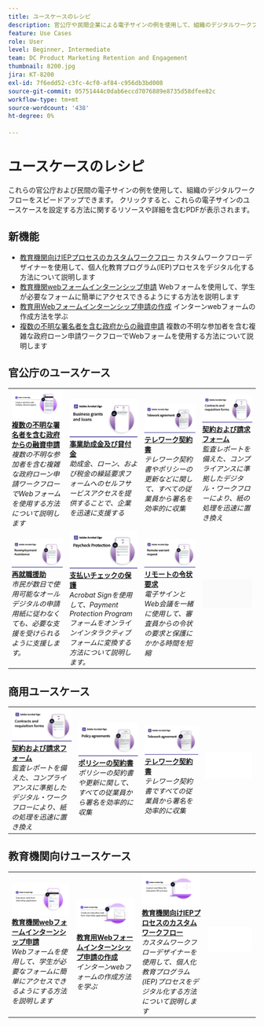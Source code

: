 ```yaml
---
title: ユースケースのレシピ
description: 官公庁や民間企業による電子サインの例を使用して、組織のデジタルワークフローをスピードアップしましょう
feature: Use Cases
role: User
level: Beginner, Intermediate
team: DC Product Marketing Retention and Engagement
thumbnail: 8200.jpg
jira: KT-8200
exl-id: 7f6edd52-c3fc-4cf0-af84-c956db3bd008
source-git-commit: 05751444c0dab6eccd7076889e8735d58dfee82c
workflow-type: tm+mt
source-wordcount: '438'
ht-degree: 0%

---
```


# ユースケースのレシピ

これらの官公庁および民間の電子サインの例を使用して、組織のデジタルワークフローをスピードアップできます。 クリックすると、これらの電子サインのユースケースを設定する方法に関するリソースや詳細を含むPDFが表示されます。

## 新機能

* [教育機関向けIEPプロセスのカスタムワークフロー](usecase-edu-iep.md)
カスタムワークフローデザイナーを使用して、個人化教育プログラム(IEP)プロセスをデジタル化する方法について説明します
* [教育機関webフォームインターンシップ申請](usecase-edu-intern.md)
Webフォームを使用して、学生が必要なフォームに簡単にアクセスできるようにする方法を説明します
* [教育用Webフォームインターンシップ申請の作成](usecase-edu-intern-create.md)
インターンwebフォームの作成方法を学ぶ
* [複数の不明な署名者を含む政府からの融資申請](webform-multiple-signers.md)
複数の不明な参加者を含む複雑な政府ローン申請ワークフローでWebフォームを使用する方法について説明します

## 官公庁のユースケース

<table style="table-layout:fixed">
<tr>
  <td>
    <a href="webform-multiple-signers.md">
      <img alt="複数の不明な署名者を含む政府からの融資申請" src="../assets/Web-form-unknown.png" />
    </a>
    <div>
    <a href="webform-multiple-signers.md"><strong>複数の不明な署名者を含む政府からの融資申請</strong></a>
    </div>
    <em>複数の不明な参加者を含む複雑な政府ローン申請ワークフローでWebフォームを使用する方法について説明します</em>
    <br>
  </td> 
  <td>
    <a href="usecasegovgrants.md">
      <img alt="事業助成金及び貸付金" src="../assets/UC_Business.png" />
    </a>
    <div>
    <a href="usecasegovgrants.md"><strong>事業助成金及び貸付金</strong></a>
    </div>
    <em>助成金、ローン、および税金の繰延要求フォームへのセルフサービスアクセスを提供することで、企業を迅速に支援する</em>
    <br>
  </td> 
  <td>
    <a href="usecasegovtelework.md">
      <img alt="テレワーク契約書" src="../assets/UC_MegasignR.png" />
    </a>
    <div>
    <a href="usecasegovtelework.md"><strong>テレワーク契約書</strong></a>
    </div>
    <em>テレワーク契約書やポリシーの更新などに関して、すべての従業員から署名を効率的に収集</em>
    <br>
  </td>
  <td>
    <a href="usecasegovcontracts.md">
      <img alt="契約および請求フォーム" src="../assets/UC_WorkflowR.png" />
    </a>
    <div>
    <a href="usecasegovcontracts.md"><strong>契約および請求フォーム</strong></a>
    </div>
    <em>監査レポートを備えた、コンプライアンスに準拠したデジタル・ワークフローにより、紙の処理を迅速に置き換え</em>
    <br>
  </td>
</tr>
<tr>
 <td>
    <a href="usecasegovreemployment.md">
      <img alt="再就職援助" src="../assets/UC_WebformsR.png" />
    </a>
    <div>
    <a href="usecasegovreemployment.md"><strong>再就職援助</strong></a>
    </div>
    <em>市民が数日で使用可能なオールデジタルの申請用紙に従わなくても、必要な支援を受けられるように支援します。</em>
    <br>
  </td>
  <td>
    <a href="usecasegovpaycheck.md">
      <img alt="支払いチェックの保護" src="../assets/UC_PaycheckProtectionR.png" />
    </a>
    <div>
    <a href="usecasegovpaycheck.md"><strong>支払いチェックの保護</strong></a>
    </div>
    <em>Acrobat Signを使用して、Payment Protection Programフォームをオンラインインタラクティブフォームに変換する方法について説明します。</em>
    <br>
  </td>
  <td>
    <a href="usecasegovremote.md">
      <img alt="リモートの令状要求" src="../assets/UC_Remote_WarrantR.png" />
    </a>
    <div>
    <a href="usecasegovremote.md"><strong>リモートの令状要求</strong></a>
    </div>
    <em>電子サインとWeb会議を一緒に使用して、審査員からの令状の要求と保護にかかる時間を短縮</em>
    <br>
  </td>
  <td>
    <img alt="スペーサー" src="../assets/Grayspacer.png" />
    <div>
    <br>
  </td>
</tr>
</table>

## 商用ユースケース

<table style="table-layout:fixed">
<tr>
  <td>
    <a href="usecasecomcontracts.md">
      <img alt="契約および請求フォーム" src="../assets/UC_WorkflowR.png" />
    </a>
    <div>
    <a href="usecasecomcontracts.md"><strong>契約および請求フォーム</strong></a>
    </div>
    <em>監査レポートを備えた、コンプライアンスに準拠したデジタル・ワークフローにより、紙の処理を迅速に置き換え</em>
    <br>
  </td> 
  <td>
    <a href="usecasecompolicy.md">
      <img alt="ポリシーの契約書" src="../assets/UC_Policy.png" />
    </a>
    <div>
    <a href="usecasecompolicy.md"><strong>ポリシーの契約書</strong></a>
    </div>
    <em>ポリシーの契約書や更新に関して、すべての従業員から署名を効率的に収集</em>
    <br>
  </td>
  <td>
    <a href="usecasecomtelework.md">
      <img alt="テレワーク契約書" src="../assets/UC_MegasignR.png" />
    </a>
    <div>
    <a href="usecasecomtelework.md"><strong>テレワーク契約書</strong></a>
    </div>
    <em>テレワーク契約書ですべての従業員から署名を効率的に収集</em>
    <br>
  </td>
  <td>
    <img alt="スペーサー" src="../assets/Whitespacer.png" />
    <div>
    <br>
  </td>
</tr>
</table>

## 教育機関向けユースケース

<table style="table-layout:fixed">
<tr>
  <td>
    <a href="usecase-edu-intern.md">
      <img alt="教育機関webフォームインターンシップ申請" src="../assets/Webform-internship.png" />
    </a>
    <div>
    <a href="usecase-edu-intern.md"><strong>教育機関webフォームインターンシップ申請</strong></a>
    </div>
    <em>Webフォームを使用して、学生が必要なフォームに簡単にアクセスできるようにする方法を説明します</em>
    <br>
  </td> 
  <td>
    <a href="usecase-edu-intern-create.md">
      <img alt="教育用Webフォームインターンシップ申請の作成" src="../assets/Webform-internship-create.png" />
    </a>
    <div>
    <a href="usecase-edu-intern-create.md"><strong>教育用Webフォームインターンシップ申請の作成</strong></a>
    </div>
    <em>インターンwebフォームの作成方法を学ぶ</em>
    <br>
  </td> 
  <td>
    <a href="usecase-edu-iep.md">
      <img alt="教育機関向けIEPプロセスのカスタムワークフロー" src="../assets/Workflow-iep.png" />
    </a>
    <div>
    <a href="usecase-edu-iep.md"><strong>教育機関向けIEPプロセスのカスタムワークフロー</strong></a>
    </div>
    <em>カスタムワークフローデザイナーを使用して、個人化教育プログラム(IEP)プロセスをデジタル化する方法について説明します</em>
    <br>
  </td>
  <td>
    <img alt="スペーサー" src="../assets/Whitespacer.png" />
    <div>
    <br>
  </td>
</tr>
</table>

